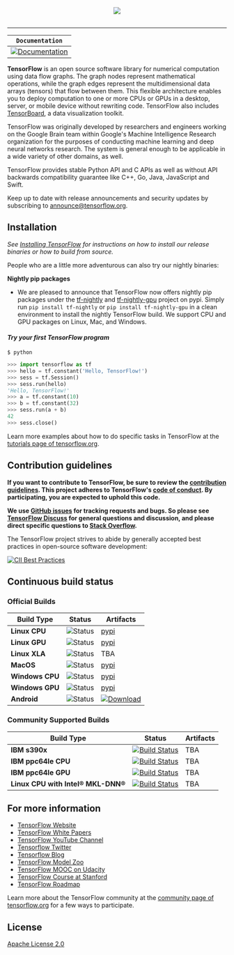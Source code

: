 <div align="center">
  <img src="https://www.tensorflow.org/images/tf_logo_transp.png"><br><br>
</div>

-----------------


| **`Documentation`** |
|-----------------|
| [![Documentation](https://img.shields.io/badge/api-reference-blue.svg)](https://www.tensorflow.org/api_docs/) |

**TensorFlow** is an open source software library for numerical computation using
data flow graphs.  The graph nodes represent mathematical operations, while
the graph edges represent the multidimensional data arrays (tensors) that flow
between them.  This flexible architecture enables you to deploy computation to one
or more CPUs or GPUs in a desktop, server, or mobile device without rewriting
code.  TensorFlow also includes [TensorBoard](https://www.tensorflow.org/guide/summaries_and_tensorboard), a data visualization toolkit.

TensorFlow was originally developed by researchers and engineers
working on the Google Brain team within Google's Machine Intelligence Research
organization for the purposes of conducting machine learning and deep neural
networks research.  The system is general enough to be applicable in a wide
variety of other domains, as well.

TensorFlow provides stable Python API and C APIs as well as without API backwards compatibility guarantee like C++, Go, Java, JavaScript and Swift.

Keep up to date with release announcements and security updates by
subscribing to
[announce@tensorflow.org](https://groups.google.com/a/tensorflow.org/forum/#!forum/announce).

## Installation
*See [Installing TensorFlow](https://www.tensorflow.org/get_started/os_setup.html) for instructions on how to install our release binaries or how to build from source.*

People who are a little more adventurous can also try our nightly binaries:

**Nightly pip packages**
* We are pleased to announce that TensorFlow now offers nightly pip packages
under the [tf-nightly](https://pypi.python.org/pypi/tf-nightly) and
[tf-nightly-gpu](https://pypi.python.org/pypi/tf-nightly-gpu) project on pypi.
Simply run `pip install tf-nightly` or `pip install tf-nightly-gpu` in a clean
environment to install the nightly TensorFlow build. We support CPU and GPU
packages on Linux, Mac, and Windows.


#### *Try your first TensorFlow program*
```shell
$ python
```
```python
>>> import tensorflow as tf
>>> hello = tf.constant('Hello, TensorFlow!')
>>> sess = tf.Session()
>>> sess.run(hello)
'Hello, TensorFlow!'
>>> a = tf.constant(10)
>>> b = tf.constant(32)
>>> sess.run(a + b)
42
>>> sess.close()
```
Learn more examples about how to do specific tasks in TensorFlow at the [tutorials page of tensorflow.org](https://www.tensorflow.org/tutorials/).

## Contribution guidelines

**If you want to contribute to TensorFlow, be sure to review the [contribution
guidelines](CONTRIBUTING.md). This project adheres to TensorFlow's
[code of conduct](CODE_OF_CONDUCT.md). By participating, you are expected to
uphold this code.**

**We use [GitHub issues](https://github.com/tensorflow/tensorflow/issues) for
tracking requests and bugs. So please see
[TensorFlow Discuss](https://groups.google.com/a/tensorflow.org/forum/#!forum/discuss) for general questions
and discussion, and please direct specific questions to [Stack Overflow](https://stackoverflow.com/questions/tagged/tensorflow).**

The TensorFlow project strives to abide by generally accepted best practices in open-source software development:

[![CII Best Practices](https://bestpractices.coreinfrastructure.org/projects/1486/badge)](https://bestpractices.coreinfrastructure.org/projects/1486)


## Continuous build status

### Official Builds

| Build Type      | Status | Artifacts |
| ---             | ---    | ---       |
| **Linux CPU**   | ![Status](https://storage.googleapis.com/tensorflow-kokoro-build-badges/ubuntu-cc.png) | [pypi](https://pypi.org/project/tf-nightly/) |
| **Linux GPU**   | ![Status](https://storage.googleapis.com/tensorflow-kokoro-build-badges/ubuntu-gpu-py3.png) | [pypi](https://pypi.org/project/tf-nightly-gpu/) |
| **Linux XLA**   | ![Status](https://storage.googleapis.com/tensorflow-kokoro-build-badges/ubuntu-xla.png) | TBA |
| **MacOS**       | ![Status](https://storage.googleapis.com/tensorflow-kokoro-build-badges/macos-py2-cc.png) | [pypi](https://pypi.org/project/tf-nightly/) |
| **Windows CPU** | ![Status](https://storage.googleapis.com/tensorflow-kokoro-build-badges/windows-cpu.png) | [pypi](https://pypi.org/project/tf-nightly/) |
| **Windows GPU** | ![Status](https://storage.googleapis.com/tensorflow-kokoro-build-badges/windows-gpu.png) | [pypi](https://pypi.org/project/tf-nightly-gpu/) |
| **Android**     | ![Status](https://storage.googleapis.com/tensorflow-kokoro-build-badges/android.png) | [![Download](https://api.bintray.com/packages/google/tensorflow/tensorflow/images/download.svg)](https://bintray.com/google/tensorflow/tensorflow/_latestVersion) |


### Community Supported Builds

| Build Type      | Status | Artifacts |
| ---             | ---    | ---       |
| **IBM s390x**       | [![Build Status](http://ibmz-ci.osuosl.org/job/TensorFlow_IBMZ_CI/badge/icon)](http://ibmz-ci.osuosl.org/job/TensorFlow_IBMZ_CI/) | TBA |
| **IBM ppc64le CPU** | [![Build Status](http://powerci.osuosl.org/job/TensorFlow_Ubuntu_16.04_CPU/badge/icon)](http://powerci.osuosl.org/job/TensorFlow_Ubuntu_16.04_CPU/) | TBA |
| **IBM ppc64le GPU** | [![Build Status](http://powerci.osuosl.org/job/TensorFlow_Ubuntu_16.04_PPC64LE_GPU/badge/icon)](http://powerci.osuosl.org/job/TensorFlow_Ubuntu_16.04_PPC64LE_GPU/) | TBA |
| **Linux CPU with Intel® MKL-DNN®** | [![Build Status](https://tensorflow-ci.intel.com/job/tensorflow-mkl-linux-cpu/badge/icon)](https://tensorflow-ci.intel.com/job/tensorflow-mkl-linux-cpu/) | TBA |


## For more information

* [TensorFlow Website](https://www.tensorflow.org)
* [TensorFlow White Papers](https://www.tensorflow.org/about/bib)
* [TensorFlow YouTube Channel](https://www.youtube.com/channel/UC0rqucBdTuFTjJiefW5t-IQ)
* [Tensorflow Twitter](https://twitter.com/tensorflow)
* [Tensorflow Blog](https://medium.com/tensorflow)
* [TensorFlow Model Zoo](https://github.com/tensorflow/models)
* [TensorFlow MOOC on Udacity](https://www.udacity.com/course/deep-learning--ud730)
* [TensorFlow Course at Stanford](https://web.stanford.edu/class/cs20si)
* [TensorFlow Roadmap](https://www.tensorflow.org/community/roadmap)

Learn more about the TensorFlow community at the [community page of tensorflow.org](https://www.tensorflow.org/community) for a few ways to participate.

## License

[Apache License 2.0](LICENSE)
